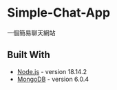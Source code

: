 # Simple-Chat-App
一個簡易聊天網站

## Built With
* [Node.js](https://nodejs.org/en/) - version 18.14.2
* [MongoDB](https://www.mongodb.com/try/download/community) - version 6.0.4
